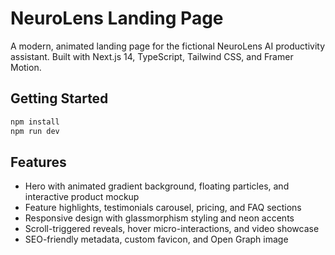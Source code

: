 # NeuroLens Landing Page

A modern, animated landing page for the fictional NeuroLens AI productivity assistant. Built with Next.js 14, TypeScript, Tailwind CSS, and Framer Motion.

## Getting Started

```bash
npm install
npm run dev
```

## Features

- Hero with animated gradient background, floating particles, and interactive product mockup
- Feature highlights, testimonials carousel, pricing, and FAQ sections
- Responsive design with glassmorphism styling and neon accents
- Scroll-triggered reveals, hover micro-interactions, and video showcase
- SEO-friendly metadata, custom favicon, and Open Graph image
